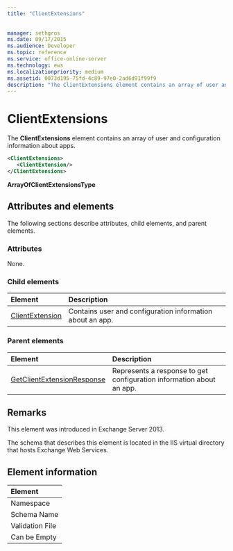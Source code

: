 ```yaml
---
title: "ClientExtensions"
 
 
manager: sethgros
ms.date: 09/17/2015
ms.audience: Developer
ms.topic: reference
ms.service: office-online-server
ms.technology: ews
ms.localizationpriority: medium
ms.assetid: 0073d195-75fd-4c89-97e0-2ad6d91f99f9
description: "The ClientExtensions element contains an array of user and configuration information about apps."
---
```


# ClientExtensions

The **ClientExtensions** element contains an array of user and configuration information about apps. 
  
```XML
<ClientExtensions>
   <ClientExtension/>
</ClientExtensions>
```

 **ArrayOfClientExtensionsType**
## Attributes and elements

The following sections describe attributes, child elements, and parent elements.
  
### Attributes

None.
  
### Child elements

|**Element**|**Description**|
|:-----|:-----|
|[ClientExtension](clientextension.md) <br/> |Contains user and configuration information about an app.  <br/> |
   
### Parent elements

|**Element**|**Description**|
|:-----|:-----|
|[GetClientExtensionResponse](getclientextensionresponse.md) <br/> |Represents a response to get configuration information about an app.  <br/> |
   
## Remarks

This element was introduced in Exchange Server 2013.
  
The schema that describes this element is located in the IIS virtual directory that hosts Exchange Web Services.
  
## Element information

| Element | 
|:-----|
|Namespace  <br/> |
|Schema Name  <br/> |
|Validation File  <br/> |
|Can be Empty  <br/> |
   

